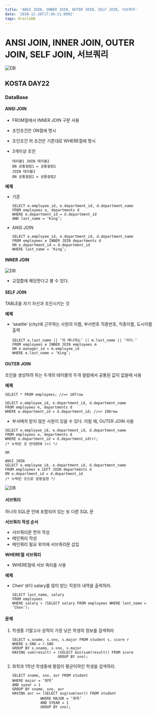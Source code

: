 ```yaml
---
title: 'ANSI JOIN, INNER JOIN, OUTER JOIN, SELF JOIN, 서브쿼리'
date: '2018-11-28T17:36:11.000Z'
tags: OracleDB
---
```


# ANSI JOIN, INNER JOIN, OUTER JOIN, SELF JOIN, 서브쿼리

![DB](../../.gitbook/assets/oracledb_logo.png)

## KOSTA DAY22

### DataBase

#### ANSI JOIN

* FROM절에서 INNER JOIN 구문 사용
* 조인조건은 ON절에 명시
* 조인조건 외 조건은 기존대로 WHERE절에 명시
* 3개이상 조인

  ```text
  테이블1 JOIN 테이블2
  ON 공통컬럼1 = 공통컬럼1
  JOIN 테이블3
  ON 공통컬럼2 = 공통컬럼2
  ```

**예제**

* 기존

  ```text
  SELECT e.employee_id, e.department_id, d.department_name
  FROM employees e, departments d
  WHERE e.department_id = d.department_id
  AND last_name = ‘King’;
  ```

* ANSI JOIN

  ```text
  SELECT e.employee_id, e.department_id, d.department_name
  FROM employees e INNER JOIN departments d
  ON e.department_id = d.department_id
  WHERE last_name = ‘King’;
  ```

#### INNER JOIN

![DB](../../.gitbook/assets/db03-01.png)

* 교집합에 해당한다고 볼 수 있다.

#### SELF JOIN

TABLE을 자기 자신과 조인시키는 것

**예제**

* ‘seattle’ \(city\)에 근무하는 사원의 이름, 부서번호 직종번호, 직종이름, 도시이름 출력

  ```text
  SELECT e.last_name || ‘의 매니저는’ || m.last_name || ‘이다.’
  FROM employees e INNER JOIN employees m
  ON e.manager_id = m.employee_id
  WHERE e.last_name = ‘King’;
  ```

#### OUTER JOIN

조인을 생성하려 하는 두개의 테이블의 두개 컬럼에서 공통된 값이 없을때 사용

**예제**

```text
SELECT * FROM employees; //=> 107row

SELECT e.employee_id, e.department_id, d.department_name
FROM employees e, departments d
WHERE e.department_id = d.department_id; //=> 106row
```

* 부서배치 받지 않은 사원이 있을 수 있다. 이럴 때, OUTER JOIN 사용

```text
SELECT e.employee_id, e.department_id, d.department_name
FROM employees e, departments d
WHERE e.department_id = d.department_id(+);
/* 누락된 곳 반대편에 (+) */

OR

ANSI JOIN
SELECT e.employee_id, e.department_id, d.department_name
FROM employees e LEFT JOIN departments d
ON e.department_id = d.department_id
/* 누락된 곳으로 방향설정 */
```

![DB](../../.gitbook/assets/db03-02.png)

#### 서브쿼리

하나의 SQL문 안에 포함되어 있는 또 다른 SQL 문

**서브쿼리 작성 순서**

* 서브쿼리문 먼저 작성
* 메인쿼리 작성
* 메인쿼리 필요 위치에 서브쿼리문 삽입

**WHERE절 서브쿼리**

* WHERE절에 서브 쿼리를 사용

**예제**

* Chen’ 보다 salary를 많이 받는 직원의 내역을 출력하라.

  ```text
  SELECT last_name, salary
  FROM employees
  WHERE salary > (SELECT salary FROM employees WHERE last_name = ‘Chen’);
  ```

#### 문제

1. 학생중 기말고사 성적이 가장 낮은 학생의 정보를 검색하라

   ```text
   SELECT s.sname, s.sno, s.major FROM student s, score r
   WHERE s.SNO = r.SNO
   GROUP BY s.sname, s.sno, s.major
   HAVING sum(result) = (SELECT min(sum(result)) FROM score 
                        GROUP BY sno);
   ```

2. 화학과 1학년 학생중에 평점이 평균이하인 학생을 검색하라.

   ```text
   SELECT sname, sno, avr FROM student
   WHERE major = ‘화학’
   AND syear = 1
   GROUP BY sname, sno, avr
   HAVING avr <= (SELECT avg(sum(avr)) FROM student
                WHERE MAJOR = ‘화학’
                AND SYEAR = 1
                GROUP BY sno);
   ```

